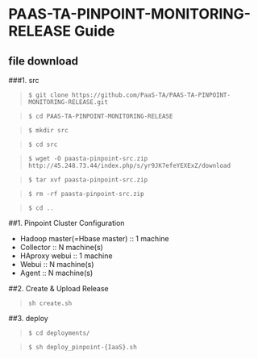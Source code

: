 # PAAS-TA-PINPOINT-MONITORING-RELEASE Guide

## file download
###1. src

>`$ git clone https://github.com/PaaS-TA/PAAS-TA-PINPOINT-MONITORING-RELEASE.git`
 
>`$ cd PAAS-TA-PINPOINT-MONITORING-RELEASE`

>`$ mkdir src`

>`$ cd src`
  
>`$ wget -O paasta-pinpoint-src.zip http://45.248.73.44/index.php/s/yr9JK7efeYEXExZ/download`

>`$ tar xvf paasta-pinpoint-src.zip`

>`$ rm -rf paasta-pinpoint-src.zip`
 

>`$ cd ..`


##1. Pinpoint Cluster Configuration
- Hadoop master(=Hbase master) :: 1 machine
- Collector :: N machine(s)
- HAproxy webui ::  1 machine
- Webui :: N machine(s)
- Agent :: N machine(s)

##2. Create & Upload Release
>`sh create.sh`

##3. deploy
>`$ cd deployments/`

>`$ sh deploy_pinpoint-{IaaS}.sh`
